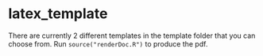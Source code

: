 # latex_template
There are currently 2 different templates in the template folder that you can choose from. Run `source("renderDoc.R")` to produce the pdf.
